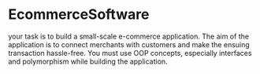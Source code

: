 # EcommerceSoftware
your task is to build a small-scale e-commerce application. The aim of the application is to connect merchants with customers and make the ensuing transaction hassle-free. You must use OOP concepts, especially interfaces and polymorphism while building the application.
